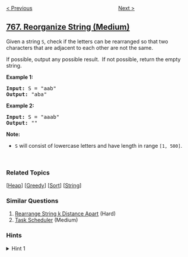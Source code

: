 <!--|This file generated by command(leetcode description); DO NOT EDIT.    |-->
<!--+----------------------------------------------------------------------+-->
<!--|@author    openset <openset.wang@gmail.com>                           |-->
<!--|@link      https://github.com/openset                                 |-->
<!--|@home      https://github.com/tonymontaro/leetcode-hints                        |-->
<!--+----------------------------------------------------------------------+-->

[< Previous](https://github.com/tonymontaro/leetcode-hints/tree/master/problems/toeplitz-matrix "Toeplitz Matrix")
　　　　　　　　　　　　　　　　
[Next >](https://github.com/tonymontaro/leetcode-hints/tree/master/problems/max-chunks-to-make-sorted-ii "Max Chunks To Make Sorted II")

## [767. Reorganize String (Medium)](https://leetcode.com/problems/reorganize-string "重构字符串")

<p>Given a string <code>S</code>, check if the letters can be rearranged so that two characters that are adjacent to each other are not the same.</p>

<p>If possible, output any possible result.&nbsp; If not possible, return the empty string.</p>

<p><strong>Example 1:</strong></p>

<pre>
<strong>Input:</strong> S = &quot;aab&quot;
<strong>Output:</strong> &quot;aba&quot;
</pre>

<p><strong>Example 2:</strong></p>

<pre>
<strong>Input:</strong> S = &quot;aaab&quot;
<strong>Output:</strong> &quot;&quot;
</pre>

<p><strong>Note:</strong></p>

<ul>
	<li><code>S</code> will consist of lowercase letters and have length in range <code>[1, 500]</code>.</li>
</ul>

<p>&nbsp;</p>

### Related Topics
  [[Heap](https://github.com/tonymontaro/leetcode-hints/tree/master/tag/heap/README.md)]
  [[Greedy](https://github.com/tonymontaro/leetcode-hints/tree/master/tag/greedy/README.md)]
  [[Sort](https://github.com/tonymontaro/leetcode-hints/tree/master/tag/sort/README.md)]
  [[String](https://github.com/tonymontaro/leetcode-hints/tree/master/tag/string/README.md)]

### Similar Questions
  1. [Rearrange String k Distance Apart](https://github.com/tonymontaro/leetcode-hints/tree/master/problems/rearrange-string-k-distance-apart) (Hard)
  1. [Task Scheduler](https://github.com/tonymontaro/leetcode-hints/tree/master/problems/task-scheduler) (Medium)

### Hints
<details>
<summary>Hint 1</summary>
Alternate placing the most common letters.
</details>
